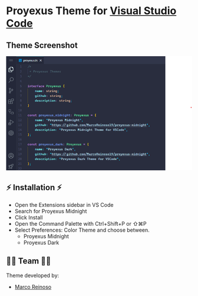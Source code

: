 # Proyexus Theme for [Visual Studio Code](http://code.visualstudio.com/)

## Theme Screenshot

![Proyexus Midnight Theme preview](/images/preview-screenshot.png)

## ⚡ Installation ⚡

- Open the Extensions sidebar in VS Code  
- Search for Proyexus Midnight
- Click Install
- Open the Command Palette with Ctrl+Shift+P or ⇧⌘P
- Select Preferences: Color Theme and choose between.
  - Proyexus Midnight
  - Proyexus Dark

## 👩‍💻 Team 👩‍💻

Theme developed by:

- [Marco Reinoso](https://github.com/MarcoReinoso19)
